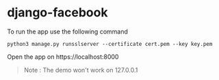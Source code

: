 # django-facebook

To run the app use the following command
```commandline
python3 manage.py runsslserver --certificate cert.pem --key key.pem
```

Open the app on https://localhost:8000

> Note : The demo won't work on 127.0.0.1